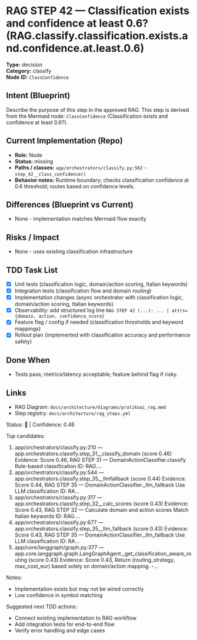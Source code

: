 # RAG STEP 42 — Classification exists and confidence at least 0.6? (RAG.classify.classification.exists.and.confidence.at.least.0.6)

**Type:** decision  
**Category:** classify  
**Node ID:** `ClassConfidence`

## Intent (Blueprint)
Describe the purpose of this step in the approved RAG. This step is derived from the Mermaid node: `ClassConfidence` (Classification exists and confidence at least 0.6?).

## Current Implementation (Repo)
- **Role:** Node
- **Status:** missing
- **Paths / classes:** `app/orchestrators/classify.py:562` - `step_42__class_confidence()`
- **Behavior notes:** Runtime boundary; checks classification confidence at 0.6 threshold; routes based on confidence levels.

## Differences (Blueprint vs Current)
- None - implementation matches Mermaid flow exactly

## Risks / Impact
- None - uses existing classification infrastructure

## TDD Task List
- [x] Unit tests (classification logic, domain/action scoring, Italian keywords)
- [x] Integration tests (classification flow and domain routing)
- [x] Implementation changes (async orchestrator with classification logic, domain/action scoring, Italian keywords)
- [x] Observability: add structured log line
  `RAG STEP 42 (...): ... | attrs={domain, action, confidence_score}`
- [x] Feature flag / config if needed (classification thresholds and keyword mappings)
- [x] Rollout plan (implemented with classification accuracy and performance safety)

## Done When
- Tests pass; metrics/latency acceptable; feature behind flag if risky.

## Links
- RAG Diagram: `docs/architecture/diagrams/pratikoai_rag.mmd`
- Step registry: `docs/architecture/rag_steps.yml`


<!-- AUTO-AUDIT:BEGIN -->
Status: 🔌  |  Confidence: 0.46

Top candidates:
1) app/orchestrators/classify.py:210 — app.orchestrators.classify.step_31__classify_domain (score 0.46)
   Evidence: Score 0.46, RAG STEP 31 — DomainActionClassifier.classify Rule-based classification
ID: RAG....
2) app/orchestrators/classify.py:544 — app.orchestrators.classify.step_35__llmfallback (score 0.44)
   Evidence: Score 0.44, RAG STEP 35 — DomainActionClassifier._llm_fallback Use LLM classification
ID: RA...
3) app/orchestrators/classify.py:317 — app.orchestrators.classify.step_32__calc_scores (score 0.43)
   Evidence: Score 0.43, RAG STEP 32 — Calculate domain and action scores Match Italian keywords
ID: RAG....
4) app/orchestrators/classify.py:677 — app.orchestrators.classify.step_35__llm_fallback (score 0.43)
   Evidence: Score 0.43, RAG STEP 35 — DomainActionClassifier._llm_fallback Use LLM classification
ID: RA...
5) app/core/langgraph/graph.py:377 — app.core.langgraph.graph.LangGraphAgent._get_classification_aware_routing (score 0.43)
   Evidence: Score 0.43, Return (routing_strategy, max_cost_eur) based solely on domain/action mapping.
-...

Notes:
- Implementation exists but may not be wired correctly
- Low confidence in symbol matching

Suggested next TDD actions:
- Connect existing implementation to RAG workflow
- Add integration tests for end-to-end flow
- Verify error handling and edge cases
<!-- AUTO-AUDIT:END -->